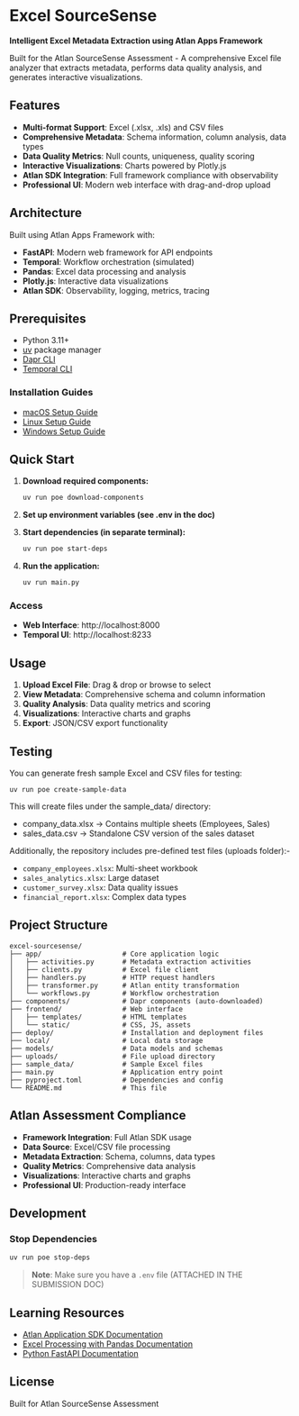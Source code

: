 # Excel SourceSense

**Intelligent Excel Metadata Extraction using Atlan Apps Framework**

Built for the Atlan SourceSense Assessment - A comprehensive Excel file analyzer that extracts metadata, performs data quality analysis, and generates interactive visualizations.

## Features

- **Multi-format Support**: Excel (.xlsx, .xls) and CSV files
- **Comprehensive Metadata**: Schema information, column analysis, data types
- **Data Quality Metrics**: Null counts, uniqueness, quality scoring
- **Interactive Visualizations**: Charts powered by Plotly.js
- **Atlan SDK Integration**: Full framework compliance with observability
- **Professional UI**: Modern web interface with drag-and-drop upload

## Architecture

Built using Atlan Apps Framework with:
- **FastAPI**: Modern web framework for API endpoints
- **Temporal**: Workflow orchestration (simulated)
- **Pandas**: Excel data processing and analysis
- **Plotly.js**: Interactive data visualizations
- **Atlan SDK**: Observability, logging, metrics, tracing

## Prerequisites

- Python 3.11+
- [uv](https://docs.astral.sh/uv/) package manager
- [Dapr CLI](https://docs.dapr.io/getting-started/install-dapr-cli/)
- [Temporal CLI](https://docs.temporal.io/cli)

### Installation Guides
- [macOS Setup Guide](https://github.com/atlanhq/application-sdk/blob/main/docs/docs/setup/MAC.md)
- [Linux Setup Guide](https://github.com/atlanhq/application-sdk/blob/main/docs/docs/setup/LINUX.md)
- [Windows Setup Guide](https://github.com/atlanhq/application-sdk/blob/main/docs/docs/setup/WINDOWS.md)

## Quick Start

1. **Download required components:**
   ```bash
   uv run poe download-components
   ```

2. **Set up environment variables (see .env in the doc)**

3. **Start dependencies (in separate terminal):**
   ```bash
   uv run poe start-deps
   ```

4. **Run the application:**
   ```bash
   uv run main.py
   ```

### Access
- **Web Interface**: http://localhost:8000
- **Temporal UI**: http://localhost:8233

## Usage

1. **Upload Excel File**: Drag & drop or browse to select
2. **View Metadata**: Comprehensive schema and column information
3. **Quality Analysis**: Data quality metrics and scoring
4. **Visualizations**: Interactive charts and graphs
5. **Export**: JSON/CSV export functionality

## Testing
You can generate fresh sample Excel and CSV files for testing:

```
uv run poe create-sample-data
```
This will create files under the sample_data/ directory:

- company_data.xlsx → Contains multiple sheets (Employees, Sales)
- sales_data.csv → Standalone CSV version of the sales dataset

Additionally, the repository includes pre-defined test files (uploads folder):-
- `company_employees.xlsx`: Multi-sheet workbook
- `sales_analytics.xlsx`: Large dataset
- `customer_survey.xlsx`: Data quality issues
- `financial_report.xlsx`: Complex data types

## Project Structure

```
excel-sourcesense/
├── app/                    # Core application logic
│   ├── activities.py       # Metadata extraction activities
│   ├── clients.py          # Excel file client
│   ├── handlers.py         # HTTP request handlers
│   ├── transformer.py      # Atlan entity transformation
│   └── workflows.py        # Workflow orchestration
├── components/             # Dapr components (auto-downloaded)
├── frontend/               # Web interface
│   ├── templates/          # HTML templates
│   └── static/             # CSS, JS, assets
├── deploy/                 # Installation and deployment files
├── local/                  # Local data storage
├── models/                 # Data models and schemas
├── uploads/                # File upload directory
├── sample_data/            # Sample Excel files
├── main.py                 # Application entry point
├── pyproject.toml          # Dependencies and config
└── README.md               # This file
```

## Atlan Assessment Compliance

- **Framework Integration**: Full Atlan SDK usage
- **Data Source**: Excel/CSV file processing
- **Metadata Extraction**: Schema, columns, data types
- **Quality Metrics**: Comprehensive data analysis
- **Visualizations**: Interactive charts and graphs
- **Professional UI**: Production-ready interface

## Development

### Stop Dependencies
```bash
uv run poe stop-deps
```

> **Note**: Make sure you have a `.env` file (ATTACHED IN THE SUBMISSION DOC)

## Learning Resources

- [Atlan Application SDK Documentation](https://github.com/atlanhq/application-sdk/tree/main/docs)
- [Excel Processing with Pandas Documentation](https://pandas.pydata.org/docs/user_guide/io.html#excel-files)
- [Python FastAPI Documentation](https://fastapi.tiangolo.com/)


## License

Built for Atlan SourceSense Assessment
